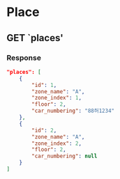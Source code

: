 # Place

## GET `places'

### Response

```json
"places": [
    {
        "id": 1,
        "zone_name": "A",
        "zone_index": 1,
        "floor": 2,
        "car_numbering": "88허1234"
    },
    {
        "id": 2,
        "zone_name": "A",
        "zone_index": 2,
        "floor": 2,
        "car_numbering": null
    }
]
```
